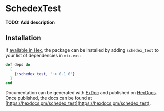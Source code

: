 # SchedexTest

**TODO: Add description**

## Installation

If [available in Hex](https://hex.pm/docs/publish), the package can be installed
by adding `schedex_test` to your list of dependencies in `mix.exs`:

```elixir
def deps do
  [
    {:schedex_test, "~> 0.1.0"}
  ]
end
```

Documentation can be generated with [ExDoc](https://github.com/elixir-lang/ex_doc)
and published on [HexDocs](https://hexdocs.pm). Once published, the docs can
be found at [https://hexdocs.pm/schedex_test](https://hexdocs.pm/schedex_test).

